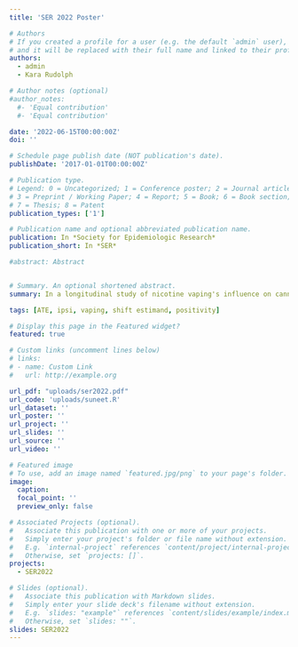 ```yaml
---
title: 'SER 2022 Poster'

# Authors
# If you created a profile for a user (e.g. the default `admin` user), write the username (folder name) here
# and it will be replaced with their full name and linked to their profile.
authors:
  - admin
  - Kara Rudolph

# Author notes (optional)
#author_notes:
  #- 'Equal contribution'
  #- 'Equal contribution'

date: '2022-06-15T00:00:00Z'
doi: ''

# Schedule page publish date (NOT publication's date).
publishDate: '2017-01-01T00:00:00Z'

# Publication type.
# Legend: 0 = Uncategorized; 1 = Conference poster; 2 = Journal article;
# 3 = Preprint / Working Paper; 4 = Report; 5 = Book; 6 = Book section;
# 7 = Thesis; 8 = Patent
publication_types: ['1']

# Publication name and optional abbreviated publication name.
publication: In *Society for Epidemiologic Research*
publication_short: In *SER*

#abstract: Abstract


# Summary. An optional shortened abstract.
summary: In a longitudinal study of nicotine vaping's influence on cannabis initiation, we found that the positivity causal identification assumption was violated. Regardless, we still estimated the average treatment effect (ATE) and an analogue estimand that does not require the positivity assumption. The analogue, the incremental propensity score intervention (IPSI), was the difference in cannabis initiation risks had everyone's odds of nicotine vaping been decreased up to 90% compared with observed nicotine vaping odds. Interpetations of results from the IPSI and the ATE were consistent with each other. That is, lower odds of nicotine vaping decreases cannabis initiation risks (IPSI), and nicotine vaping increases cannabis initiation risk (ATE). Researchers should consider using shift estimands like IPSI when the positivity assumption is violated.

tags: [ATE, ipsi, vaping, shift estimand, positivity]

# Display this page in the Featured widget?
featured: true

# Custom links (uncomment lines below)
# links:
# - name: Custom Link
#   url: http://example.org

url_pdf: "uploads/ser2022.pdf"
url_code: 'uploads/suneet.R'
url_dataset: ''
url_poster: ''
url_project: ''
url_slides: ''
url_source: ''
url_video: ''

# Featured image
# To use, add an image named `featured.jpg/png` to your page's folder.
image:
  caption: 
  focal_point: ''
  preview_only: false

# Associated Projects (optional).
#   Associate this publication with one or more of your projects.
#   Simply enter your project's folder or file name without extension.
#   E.g. `internal-project` references `content/project/internal-project/index.md`.
#   Otherwise, set `projects: []`.
projects:
  - SER2022

# Slides (optional).
#   Associate this publication with Markdown slides.
#   Simply enter your slide deck's filename without extension.
#   E.g. `slides: "example"` references `content/slides/example/index.md`.
#   Otherwise, set `slides: ""`.
slides: SER2022
---
```


